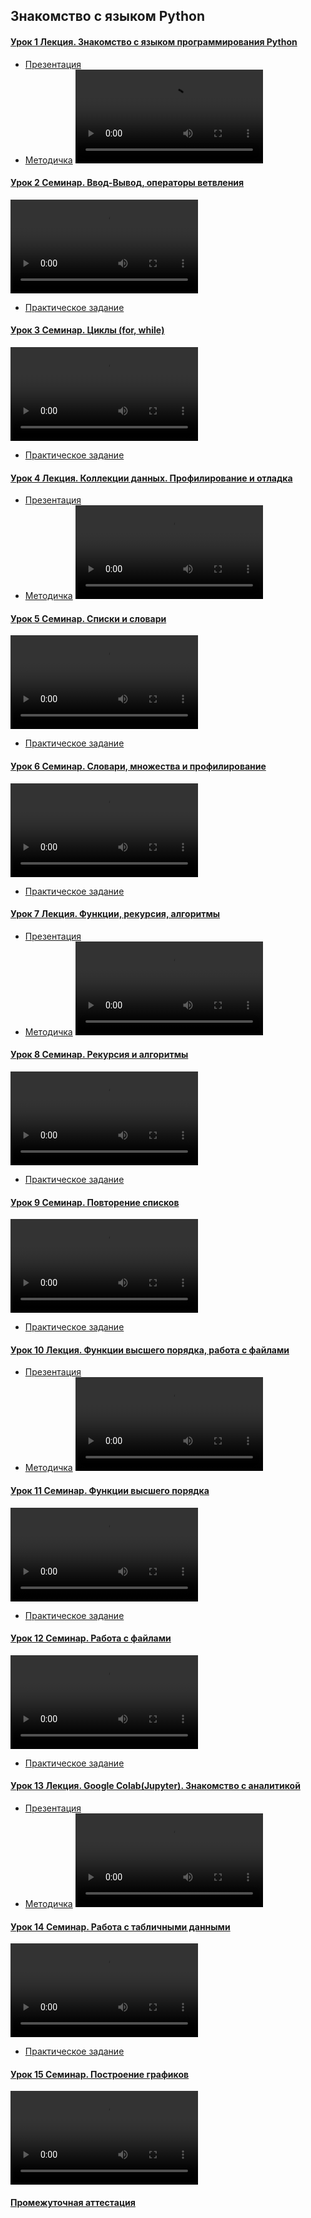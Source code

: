 ## Знакомство с языком Python

#### [Урок 1 Лекция. Знакомство с языком программирования Python](https://gb.ru/lessons/404516)
- [Презентация](https://gbcdn.mrgcdn.ru/uploads/asset/5403866/attachment/5dc75d118753f336cb0bf7079a0cdde5.pdf)
- [Методичка](https://gbcdn.mrgcdn.ru/uploads/asset/5403876/attachment/d327d1bacf7ba8b20df234a4d0853a06.pdf)
<video controls src="https://gbcdn.mrgcdn.ru/uploads/record/330326/attachment/eaace773f2ffeafa6b61d1fac36b3d32.mp4" title="Видеозапись"></video>

#### [Урок 2 Семинар. Ввод-Вывод, операторы ветвления](https://gb.ru/lessons/404517)
<video controls src="https://gbcdn.mrgcdn.ru/uploads/record/330327/attachment/b5d552d39c4ea7f49cb81c073d5a1477.mp4" title="Видеозапись"></video>
- [Практическое задание](https://gb.ru/lessons/404517/homework)

#### [Урок 3 Семинар. Циклы (for, while)](https://gb.ru/lessons/404518)
<video controls src="https://gbcdn.mrgcdn.ru/uploads/record/330329/attachment/a4a8dabde512a88cb7dd1a6a492554c9.mp4" title="Видеозапись"></video>
- [Практическое задание](https://gb.ru/lessons/404518/homework)

#### [Урок 4 Лекция. Коллекции данных. Профилирование и отладка](https://gb.ru/lessons/404519)
- [Презентация](https://gbcdn.mrgcdn.ru/uploads/asset/5403868/attachment/e1695ee5d35b139f961927fac50a1368.pdf)
- [Методичка](https://gbcdn.mrgcdn.ru/uploads/asset/5403878/attachment/b7be92319e00b56391a1ce5cc1fc9fd1.pdf)
<video controls src="https://gbcdn.mrgcdn.ru/uploads/record/330328/attachment/9c535a21f4884c3cdcf48c65ffd575c2.mp4" title="Видеозапись"></video>

#### [Урок 5 Семинар. Списки и словари](https://gb.ru/lessons/404520)
<video controls src="https://gbcdn.mrgcdn.ru/uploads/record/330330/attachment/d3bcb5faee4c65f6aba0fa9a72c56039.mp4" title="Видеозапись"></video>
- [Практическое задание](https://gb.ru/lessons/404520/homework)

#### [Урок 6 Семинар. Словари, множества и профилирование](https://gb.ru/lessons/404521)
<video controls src="https://gbcdn.mrgcdn.ru/uploads/record/330332/attachment/df26ed934681bfcad32114b4d46bb6e0.mp4" title="Видеозапись"></video>
- [Практическое задание](https://gb.ru/lessons/404521/homework)

#### [Урок 7 Лекция. Функции, рекурсия, алгоритмы](https://gb.ru/lessons/404522)
- [Презентация](https://gbcdn.mrgcdn.ru/uploads/asset/5403870/attachment/07550847100ccfbdf264fd2fbfec49ec.pdf)
- [Методичка](https://gbcdn.mrgcdn.ru/uploads/asset/5403880/attachment/a9b86181ddd47f4a3b5d1538eef11e12.pdf)
<video controls src="https://gbcdn.mrgcdn.ru/uploads/record/330331/attachment/f8f8e42259d2206ea648270b27625d2f.mp4" title="Видеозапись"></video>

#### [Урок 8 Семинар. Рекурсия и алгоритмы](https://gb.ru/lessons/404523)
<video controls src="https://gbcdn.mrgcdn.ru/uploads/record/330334/attachment/ab2b55aa077380b8bccd175153b262c9.mp4" title="Видеозапись"></video>
- [Практическое задание](https://gb.ru/lessons/404523/homework)

#### [Урок 9 Семинар. Повторение списков](https://gb.ru/lessons/404524)
<video controls src="https://gbcdn.mrgcdn.ru/uploads/record/330335/attachment/a38e13dcb99bfe52f88009b013ff3852.mp4" title="Видеозапись"></video>
- [Практическое задание](https://gb.ru/lessons/404524/homework)

#### [Урок 10 Лекция. Функции высшего порядка, работа с файлами](https://gb.ru/lessons/404525)
- [Презентация](https://gbcdn.mrgcdn.ru/uploads/asset/5403872/attachment/0bea6741476ea5698baf9fcaf6ce5973.pdf)
- [Методичка](https://gbcdn.mrgcdn.ru/uploads/asset/5403882/attachment/431d9d6061d5c6edd4818763e46a673a.pdf)
<video controls src="https://gbcdn.mrgcdn.ru/uploads/record/330333/attachment/e4b580dafa15411aac3bbd9d84eee124.mp4" title="Видеозапись"></video>

#### [Урок 11 Семинар. Функции высшего порядка](https://gb.ru/lessons/404526)
<video controls src="https://gbcdn.mrgcdn.ru/uploads/record/330337/attachment/e27cce6b18e3b2dfdd5c6dc26b52d4b0.mp4" title="Видеозапись"></video>
- [Практическое задание](https://gb.ru/lessons/404526/homework)

#### [Урок 12 Семинар. Работа с файлами](https://gb.ru/lessons/404527)
<video controls src="https://gbcdn.mrgcdn.ru/uploads/record/330336/attachment/f7a7545d34cf1975fd1055cb1b67dd03.mp4" title="Видеозапись"></video>
- [Практическое задание](https://gb.ru/lessons/404527/homework)

#### [Урок 13 Лекция. Google Colab(Jupyter). Знакомство с аналитикой](https://gb.ru/lessons/404528)
- [Презентация](https://gbcdn.mrgcdn.ru/uploads/asset/5403874/attachment/2e588e88cabfad9038e0f72010df36ef.pdf)
- [Методичка](https://gbcdn.mrgcdn.ru/uploads/asset/5403884/attachment/5d6b86297f1cba59695f3bb832d1dc0b.pdf)
<video controls src="https://gbcdn.mrgcdn.ru/uploads/record/330338/attachment/1ac7113db7d15db5d576261d6b9335c0.mp4" title="Видеозапись"></video>

#### [Урок 14 Семинар. Работа с табличными данными](https://gb.ru/lessons/404529)
<video controls src="https://gbcdn.mrgcdn.ru/uploads/record/330339/attachment/e59c9a6d8da2739394546dd03fd67eb2.mp4" title="Видеозапись"></video>
- [Практическое задание](https://gb.ru/lessons/404529/homework)

#### [Урок 15 Семинар. Построение графиков](https://gb.ru/lessons/404530)
<video controls src="https://gbcdn.mrgcdn.ru/uploads/record/330340/attachment/53b90e9e1e6114ff3b01e78f00ae701b.mp4" title="Видеозапись"></video>

#### [Промежуточная аттестация](https://gb.ru/lessons/404530/homework)